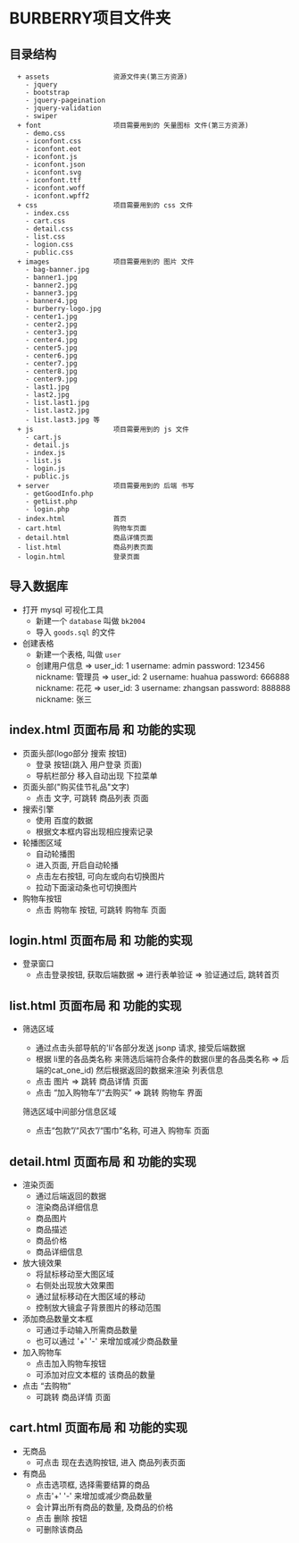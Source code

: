 # BURBERRY项目文件夹

## 目录结构

```text
  + assets                资源文件夹(第三方资源)
    - jquery
    - bootstrap
    - jquery-pageination
    - jquery-validation
    - swiper
  + font                  项目需要用到的 矢量图标 文件(第三方资源)
    - demo.css
    - iconfont.css
    - iconfont.eot
    - iconfont.js
    - iconfont.json
    - iconfont.svg
    - iconfont.ttf
    - iconfont.woff
    - iconfont.wpff2
  + css                   项目需要用到的 css 文件
    - index.css
    - cart.css
    - detail.css
    - list.css
    - logion.css
    - public.css
  + images                项目需要用到的 图片 文件
    - bag-banner.jpg
    - banner1.jpg
    - banner2.jpg
    - banner3.jpg
    - banner4.jpg
    - burberry-logo.jpg
    - center1.jpg
    - center2.jpg
    - center3.jpg
    - center4.jpg
    - center5.jpg
    - center6.jpg
    - center7.jpg
    - center8.jpg
    - center9.jpg
    - last1.jpg
    - last2.jpg
    - list.last1.jpg
    - list.last2.jpg
    - list.last3.jpg 等
  + js                    项目需要用到的 js 文件
    - cart.js
    - detail.js
    - index.js
    - list.js
    - login.js
    - public.js
  + server                项目需要用到的 后端 书写
    - getGoodInfo.php
    - getList.php
    - login.php
  - index.html            首页
  - cart.html             购物车页面
  - detail.html           商品详情页面
  - list.html             商品列表页面
  - login.html            登录页面
```


## 导入数据库
+ 打开 mysql 可视化工具
    - 新建一个 `database` 叫做 `bk2004`
    - 导入 `goods.sql` 的文件
+ 创建表格
    - 新建一个表格, 叫做 `user`
    - 创建用户信息
      => user_id: 1   username: admin   password: 123456   nickname: 管理员
      => user_id: 2   username: huahua  password: 666888   nickname: 花花
      => user_id: 3   username: zhangsan  password: 888888   nickname: 张三


## index.html 页面布局 和 功能的实现
+ 页面头部(logo部分 搜索 按钮)
    - 登录 按钮(跳入 用户登录 页面)
    - 导航栏部分  移入自动出现 下拉菜单
+ 页面头部("购买佳节礼品"文字)
    - 点击 文字, 可跳转 商品列表 页面
+ 搜索引擎
    - 使用 百度的数据
    - 根据文本框内容出现相应搜索记录
+ 轮播图区域
    - 自动轮播图
    - 进入页面, 开启自动轮播
    - 点击左右按钮, 可向左或向右切换图片
    - 拉动下面滚动条也可切换图片
+ 购物车按钮
    - 点击 购物车 按钮, 可跳转 购物车 页面



## login.html 页面布局 和 功能的实现
+ 登录窗口
    - 点击登录按钮, 获取后端数据
      => 进行表单验证
      => 验证通过后, 跳转首页


## list.html 页面布局 和 功能的实现
+ 筛选区域
    - 通过点击头部导航的'li'各部分发送 jsonp 请求, 接受后端数据
    - 根据 li里的各品类名称 来筛选后端符合条件的数据(li里的各品类名称 => 后端的cat_one_id) 
      然后根据返回的数据来渲染 列表信息
    - 点击 图片
      => 跳转 商品详情 页面
    - 点击 “加入购物车”/“去购买”
      => 跳转 购物车 界面

    筛选区域中间部分信息区域
    - 点击“包款”/“风衣”/“围巾”名称, 可进入 购物车 页面
    


## detail.html 页面布局 和 功能的实现
+ 渲染页面
    - 通过后端返回的数据
    - 渲染商品详细信息
    - 商品图片
    - 商品描述
    - 商品价格
    - 商品详细信息
+ 放大镜效果
    - 将鼠标移动至大图区域
    - 右侧处出现放大效果图
    - 通过鼠标移动在大图区域的移动
    - 控制放大镜盒子背景图片的移动范围
+ 添加商品数量文本框
    - 可通过手动输入所需商品数量
    - 也可以通过 '+' '-' 来增加或减少商品数量
+ 加入购物车
    - 点击加入购物车按钮
    - 可添加对应文本框的 该商品的数量
+ 点击  “去购物”
    - 可跳转 商品详情 页面



## cart.html 页面布局 和 功能的实现
+ 无商品
    - 可点击 现在去选购按钮, 进入 商品列表页面
+ 有商品
    - 点击选项框, 选择需要结算的商品
    - 点击'+' '-' 来增加或减少商品数量
    - 会计算出所有商品的数量, 及商品的价格
    - 点击 删除 按钮
    - 可删除该商品